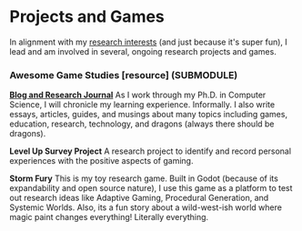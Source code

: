 # Projects and Games
In alignment with my [research interests](/about) (and just because it's super fun), I lead and am involved in several, ongoing research projects and games.

### Awesome Game Studies [resource] (SUBMODULE)
**[Blog and Research Journal](/blog)**
As I work through my Ph.D. in Computer Science, I will chronicle my learning experience. Informally.
I also write essays, articles, guides, and musings about many topics including games, education, research, technology, and dragons (always there should be dragons).

**Level Up Survey Project**
A research project to identify and record personal experiences with the positive aspects of gaming.

**Storm Fury**
This is my toy research game. Built in Godot (because of its expandability and open source nature), I use this game as a platform to test out research ideas like Adaptive Gaming, Procedural Generation, and Systemic Worlds.
Also, its a fun story about a wild-west-ish world where magic paint changes everything! Literally everything.

